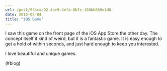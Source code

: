 ```yaml
---
url: /post/934cac02-4ec9-4efa-8b7e-108bb889e1d0
date: 2015-08-04
title: "iOS Game"
---
```


I saw this game on the front page of the iOS App Store the other day. The concept itself it kind of weird, but it is a fantastic game. It is easy enough to get a hold of within seconds, and just hard enough to keep you interested.



I love beautiful and unique games.



(#blog)